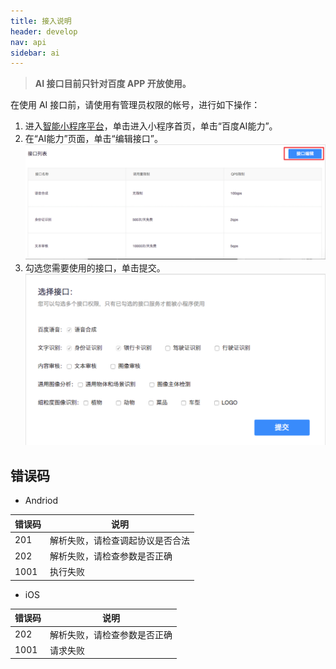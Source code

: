 ```yaml
---
title: 接入说明
header: develop
nav: api
sidebar: ai
---
```


> **AI 接口目前只针对百度 APP 开放使用。**

在使用 AI 接口前，请使用有管理员权限的帐号，进行如下操作：


1. 进入<a href="https://smartprogram.baidu.com/mappconsole/main/apps">智能小程序平台</a>，单击进入小程序首页，单击“百度AI能力”。
2. 在“AI能力”页面，单击“编辑接口”。
![图片](../../../img/api/ai/ai01.png)
3. 勾选您需要使用的接口，单击提交。
![图片](../../../img/api/ai/ai02.png)


 ## 错误码



* Andriod

|错误码|说明|
|--|--|
|201|解析失败，请检查调起协议是否合法|
|202|解析失败，请检查参数是否正确|
|1001|执行失败|

* iOS

|错误码|说明|
|--|--|
|202|解析失败，请检查参数是否正确 |
|1001|请求失败|